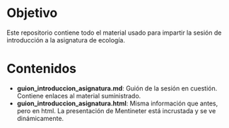 # Objetivo
Este repositorio contiene todo el material usado para impartir la sesión de introducción a la asignatura de ecología.
# Contenidos
+ **guion_introduccion_asignatura.md**: Guión de la sesión en cuestión. Contiene enlaces al material suministrado. 
+ **guion_introduccion_asignatura.html**: Misma información que antes, pero en html. La presentación de Mentineter está incrustada y se ve dinámicamente.
